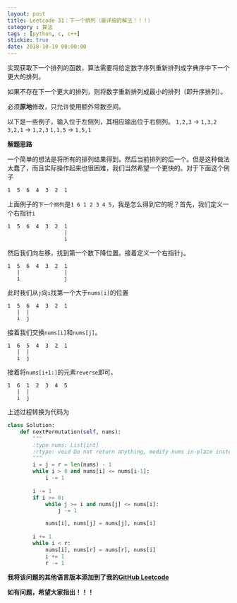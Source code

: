 ```yaml
---
layout: post
title: Leetcode 31：下一个排列（最详细的解法！！！）
category : 算法
tags : [python, c, c++]
stickie: true
date: 2018-10-19 00:00:00
---
```


实现获取下一个排列的函数，算法需要将给定数字序列重新排列成字典序中下一个更大的排列。

如果不存在下一个更大的排列，则将数字重新排列成最小的排列（即升序排列）。

必须**原地**修改，只允许使用额外常数空间。

以下是一些例子，输入位于左侧列，其相应输出位于右侧列。
`1,2,3` → `1,3,2`
`3,2,1` → `1,2,3`
`1,1,5` → `1,5,1`

**解题思路**

一个简单的想法是将所有的排列结果得到，然后当前排列的后一个。但是这种做法太蠢了，而且实际操作起来也很困难，我们当然希望一个更快的。对于下面这个例子

```
1  5  6  4  3  2  1
```

上面例子的`下一个排列`是`1 6 1 2 3 4 5`，我是怎么得到它的呢？首先，我们定义一个右指针`i`

```
1  5  6  4  3  2  1
                  |
                  i
```

然后我们向左移，找到第一个数下降位置。接着定义一个右指针`j`。

```
1  5  6  4  3  2  1
   |              |
   i              j
```

此时我们从`j`向`i`找第一个大于`nums[i]`的位置

```
1  5  6  4  3  2  1
   |  |
   i  j
```

接着我们交换`nums[i]`和`nums[j]`。

```
1  6  5  4  3  2  1
   |  |
   i  j
```

接着将`nums[i+1:]`的元素`reverse`即可。

```
1  6  1  2  3  4  5
   |  |
   i  j
```

上述过程转换为代码为

```python
class Solution:
    def nextPermutation(self, nums):
        """
        :type nums: List[int]
        :rtype: void Do not return anything, modify nums in-place instead.
        """
        i = j = r = len(nums) - 1
        while i > 0 and nums[i] <= nums[i-1]:
            i -= 1
            
        i -= 1
        if i >= 0:
            while j >= i and nums[j] <= nums[i]:
                j -= 1

            nums[i], nums[j] = nums[j], nums[i]
        
        i += 1
        while i < r:
            nums[i], nums[r] = nums[r], nums[i]
            i += 1
            r -= 1
```

**我将该问题的其他语言版本添加到了我的[GitHub Leetcode](https://github.com/luliyucoordinate/Leetcode)**

**如有问题，希望大家指出！！！**
